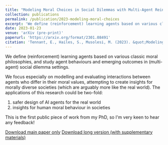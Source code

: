 ```yaml
---
title: "Modeling Moral Choices in Social Dilemmas with Multi-Agent Reinforcement Learning"
collection: publications
permalink: /publication/2023-modeling-moral-choices
excerpt: 'We define (reinforcement) learning agents based on various classic moral philosophies, and study agent behaviours and emerging outcomes in (multi-agent) social dilemma settings.'
date: 2023-01-23
venue: 'arXiv (pre-print)'
paperurl: 'https://arxiv.org/format/2301.08491'
citation: 'Tennant, E., Hailes, S., Musolesi, M. (2023). &quot;Modeling Moral Choices in Social Dilemmas with Multi-Agent Reinforcement Learning.&quot; <i>arXiv.</i>'
---
```


We define (reinforcement) learning agents based on various classic moral philosophies, and study agent behaviours and emerging outcomes in (multi-agent) social dilemma settings. 

We focus especially on modelling and evaluating interactions between agents who differ in their moral values, attempting to create insights for morally diverse societies (which are arguably more like the real world). The applications of this research could be two-fold: 
1) safer design of AI agents for the real world 
2) insights for human moral behaviour in societies 

This is the first public piece of work from my PhD, so I'm very keen to hear any feedback!

[Download main paper only](http://liza-karmannaya.github.io/files/Modeling_Moral_Choices_in_Social_Dilemmas_with_Multi_Agent_Reinforcement_Learning.pdf)
[Download long version (with supplementary materials)](http://arxiv.org/abs/2301.08491)
